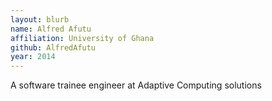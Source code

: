 ```yaml
---
layout: blurb
name: Alfred Afutu
affiliation: University of Ghana
github: AlfredAfutu
year: 2014
---
```

A software trainee engineer at Adaptive Computing solutions
